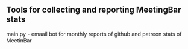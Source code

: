 ## Tools for collecting and reporting MeetingBar stats

main.py - emaail bot for monthly reports of github and patreon stats of MeetinBar
